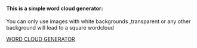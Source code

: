 #### This is a simple word cloud generator:


You can only use images with white backgrounds ,transparent or any other background will lead to a square wordcloud


[WORD CLOUD GENERATOR](https://share.streamlit.io/sourav-nanda/word-cloud-generator/word_cloud_generator.py)

